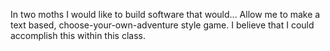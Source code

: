 In two moths I would like to build software that would...
Allow me to make a text based, choose-your-own-adventure style game. I believe that I could accomplish this within this class.

